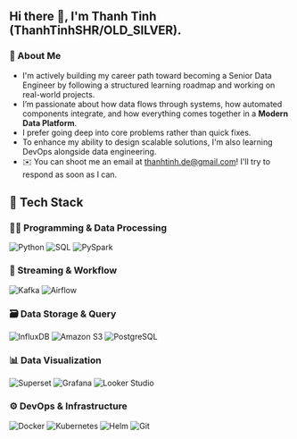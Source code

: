 ## Hi there 👋, I'm Thanh Tinh (ThanhTinhSHR/OLD_SILVER).
### 💫 About Me

- I'm actively building my career path toward becoming a Senior Data Engineer by following a structured learning roadmap and working on real-world projects.
- I’m passionate about how data flows through systems, how automated components integrate, and how everything comes together in a **Modern Data Platform**.  
- I prefer going deep into core problems rather than quick fixes.  
- To enhance my ability to design scalable solutions, I'm also learning DevOps alongside data engineering.
- ✉️ You can shoot me an email at thanhtinh.de@gmail.com! I'll try to respond as soon as I can.

## 🚀 Tech Stack

### 👨‍💻 Programming & Data Processing  
![Python](https://img.shields.io/badge/Python-3776AB?style=for-the-badge&logo=python&logoColor=white) ![SQL](https://img.shields.io/badge/SQL-003B57?style=for-the-badge&logo=postgresql&logoColor=white) ![PySpark](https://img.shields.io/badge/PySpark-E25A1C?style=for-the-badge&logo=apachespark&logoColor=white)

### 🔄 Streaming & Workflow  
![Kafka](https://img.shields.io/badge/Kafka-231F20?style=for-the-badge&logo=apachekafka&logoColor=white) ![Airflow](https://img.shields.io/badge/Airflow-017CEE?style=for-the-badge&logo=apacheairflow&logoColor=white)

### 🗃️ Data Storage & Query  
![InfluxDB](https://img.shields.io/badge/InfluxDB-22ADF6?style=for-the-badge&logo=influxdb&logoColor=white) ![Amazon S3](https://img.shields.io/badge/Amazon%20S3-569A31?style=for-the-badge&logo=amazonaws&logoColor=white) ![PostgreSQL](https://img.shields.io/badge/PostgreSQL-336791?style=for-the-badge&logo=postgresql&logoColor=white)

### 📊 Data Visualization  
![Superset](https://img.shields.io/badge/Superset-181717?style=for-the-badge&logo=apache&logoColor=white) ![Grafana](https://img.shields.io/badge/Grafana-F46800?style=for-the-badge&logo=grafana&logoColor=white) ![Looker Studio](https://img.shields.io/badge/Looker%20Studio-4285F4?style=for-the-badge&logo=googleanalytics&logoColor=white)

### ⚙️ DevOps & Infrastructure  
![Docker](https://img.shields.io/badge/Docker-2496ED?style=for-the-badge&logo=docker&logoColor=white) ![Kubernetes](https://img.shields.io/badge/Kubernetes-326CE5?style=for-the-badge&logo=kubernetes&logoColor=white) ![Helm](https://img.shields.io/badge/Helm-0F1689?style=for-the-badge&logo=helm&logoColor=white) ![Git](https://img.shields.io/badge/Git-F05032?style=for-the-badge&logo=git&logoColor=white)
